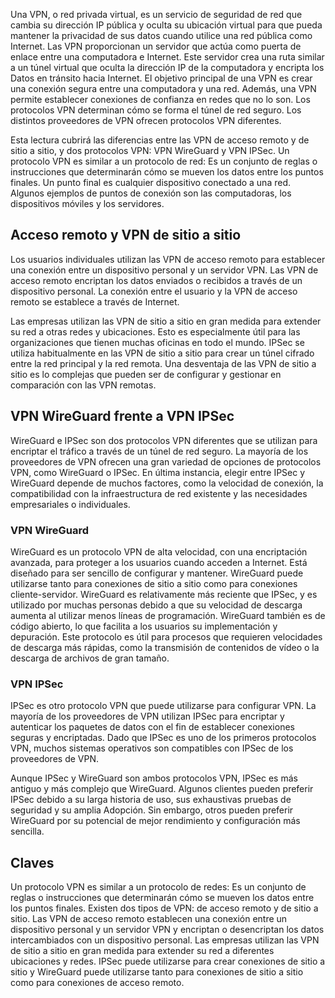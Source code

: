 Una VPN, o red privada virtual, es un servicio de seguridad de red que cambia su dirección IP pública y oculta su ubicación virtual para que pueda mantener la privacidad de sus datos cuando utilice una red pública como Internet. Las VPN proporcionan un servidor que actúa como puerta de enlace entre una computadora e Internet. Este servidor crea una ruta similar a un túnel virtual que oculta la dirección IP de la computadora y encripta los Datos en tránsito hacia Internet. El objetivo principal de una VPN es crear una conexión segura entre una computadora y una red. Además, una VPN permite establecer conexiones de confianza en redes que no lo son. Los protocolos VPN determinan cómo se forma el túnel de red seguro. Los distintos proveedores de VPN ofrecen protocolos VPN diferentes.

Esta lectura cubrirá las diferencias entre las VPN de acceso remoto y de sitio a sitio, y dos protocolos VPN: VPN WireGuard y VPN IPSec. Un protocolo VPN es similar a un protocolo de red: Es un conjunto de reglas o instrucciones que determinarán cómo se mueven los datos entre los puntos finales. Un punto final es cualquier dispositivo conectado a una red. Algunos ejemplos de puntos de conexión son las computadoras, los dispositivos móviles y los servidores.

## Acceso remoto y VPN de sitio a sitio

Los usuarios individuales utilizan las VPN de acceso remoto para establecer una conexión entre un dispositivo personal y un servidor VPN. Las VPN de acceso remoto encriptan los datos enviados o recibidos a través de un dispositivo personal. La conexión entre el usuario y la VPN de acceso remoto se establece a través de Internet.

Las empresas utilizan las VPN de sitio a sitio en gran medida para extender su red a otras redes y ubicaciones. Esto es especialmente útil para las organizaciones que tienen muchas oficinas en todo el mundo. IPSec se utiliza habitualmente en las VPN de sitio a sitio para crear un túnel cifrado entre la red principal y la red remota. Una desventaja de las VPN de sitio a sitio es lo complejas que pueden ser de configurar y gestionar en comparación con las VPN remotas.

## VPN WireGuard frente a VPN IPSec

WireGuard e IPSec son dos protocolos VPN diferentes que se utilizan para encriptar el tráfico a través de un túnel de red seguro. La mayoría de los proveedores de VPN ofrecen una gran variedad de opciones de protocolos VPN, como WireGuard o IPSec. En última instancia, elegir entre IPSec y WireGuard depende de muchos factores, como la velocidad de conexión, la compatibilidad con la infraestructura de red existente y las necesidades empresariales o individuales.

### VPN WireGuard

WireGuard es un protocolo VPN de alta velocidad, con una encriptación avanzada, para proteger a los usuarios cuando acceden a Internet. Está diseñado para ser sencillo de configurar y mantener. WireGuard puede utilizarse tanto para conexiones de sitio a sitio como para conexiones cliente-servidor. WireGuard es relativamente más reciente que IPSec, y es utilizado por muchas personas debido a que su velocidad de descarga aumenta al utilizar menos líneas de programación. WireGuard también es de código abierto, lo que facilita a los usuarios su implementación y depuración. Este protocolo es útil para procesos que requieren velocidades de descarga más rápidas, como la transmisión de contenidos de vídeo o la descarga de archivos de gran tamaño.

### VPN IPSec

IPSec es otro protocolo VPN que puede utilizarse para configurar VPN. La mayoría de los proveedores de VPN utilizan IPSec para encriptar y autenticar los paquetes de datos con el fin de establecer conexiones seguras y encriptadas. Dado que IPSec es uno de los primeros protocolos VPN, muchos sistemas operativos son compatibles con IPSec de los proveedores de VPN.

Aunque IPSec y WireGuard son ambos protocolos VPN, IPSec es más antiguo y más complejo que WireGuard. Algunos clientes pueden preferir IPSec debido a su larga historia de uso, sus exhaustivas pruebas de seguridad y su amplia Adopción. Sin embargo, otros pueden preferir WireGuard por su potencial de mejor rendimiento y configuración más sencilla.

## Claves

Un protocolo VPN es similar a un protocolo de redes: Es un conjunto de reglas o instrucciones que determinarán cómo se mueven los datos entre los puntos finales. Existen dos tipos de VPN: de acceso remoto y de sitio a sitio. Las VPN de acceso remoto establecen una conexión entre un dispositivo personal y un servidor VPN y encriptan o desencriptan los datos intercambiados con un dispositivo personal. Las empresas utilizan las VPN de sitio a sitio en gran medida para extender su red a diferentes ubicaciones y redes. IPSec puede utilizarse para crear conexiones de sitio a sitio y WireGuard puede utilizarse tanto para conexiones de sitio a sitio como para conexiones de acceso remoto.